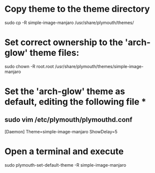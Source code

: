 # Copy theme to the theme directory
sudo cp -R simple-image-manjaro /usr/share/plymouth/themes/

# Set correct ownership to the 'arch-glow' theme files:
sudo chown -R root.root /usr/share/plymouth/themes/simple-image-manjaro

# Set the 'arch-glow' theme as default, editing the following file *
sudo vim /etc/plymouth/plymouthd.conf
-------------------------------
[Daemon]
   Theme=simple-image-manjaro
   ShowDelay=5

# Open a terminal and execute
sudo plymouth-set-default-theme -R simple-image-manjaro
